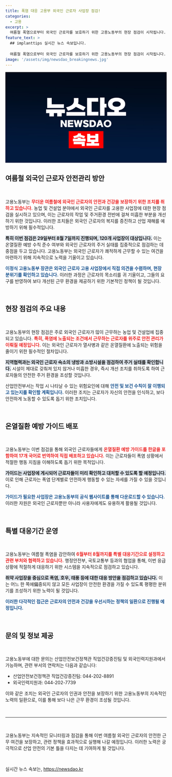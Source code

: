 ```yaml
---
title: 폭염 대응 고용부 외국인 근로자 사업장 점검!
categories:
  - 고용
excerpt: >
  여름철 폭염으로부터 외국인 근로자를 보호하기 위한 고용노동부의 현장 점검이 시작됩니다. 120개 사업장을 대상으로 온열질환 예방과 주거환경 점검이 실시되며, 다국어로 번역된 안전 가이드도 제공됩니다.
feature_text: >
  ## implanttips 실시간 뉴스 속보입니다.

  여름철 폭염으로부터 외국인 근로자를 보호하기 위한 고용노동부의 현장 점검이 시작됩니다. 120개 사업장을 대상으로 온열질환 예방과 주거환경 점검이 실시되며, 다국어로 번역된 안전 가이드도 제공됩니다.
image: '/assets/img/newsdao_breakingnews.jpg'
---
```


<p><img src="/assets/img/newsdao_breakingnews.jpg" alt="implanttips 속보" /></p>

<h2 data-ke-size="size26">여름철 외국인 근로자 안전관리 방안</h2>

<p data-ke-size="size16">&nbsp;</p> 

<p>고용노동부는 <b><span style="color: #ee2323;">무더운 여름철에 외국인 근로자의 안전과 건강을 보장하기 위한 조치를 취하고 있습니다.</span></b> 농업 및 건설업 분야에서 외국인 근로자를 고용한 사업장에 대한 현장 점검을 실시하고 있으며, 이는 근로자의 작업 및 주거환경 전반에 걸쳐 미흡한 부분을 개선하기 위한 것입니다. 이러한 조치들은 외국인 근로자의 복지를 증진하고 산업 재해를 예방하기 위해 필수적입니다. </p>

<p><b><span style="background-color: #21538527;">특히 이번 점검은 29일부터 8월 7일까지 진행되며, 120개 사업장이 대상입니다.</span></b> 이는 온열질환 예방 수칙 준수 여부와 외국인 근로자의 주거 실태를 집중적으로 점검하는 데 중점을 두고 있습니다. 고용노동부는 외국인 근로자가 쾌적하게 근무할 수 있는 여건을 마련하기 위해 지속적으로 노력을 기울이고 있습니다.</p>

<p><b><span style="color: #1a5490;">이정식 고용노동부 장관은 외국인 근로자 고용 사업장에서 직접 의견을 수렴하며, 현장 분위기를 확인하고 있습니다.</span></b> 이러한 과정은 근로자의 목소리를 귀 기울이고, 그들의 요구를 반영하여 보다 개선된 근무 환경을 제공하기 위한 기본적인 정책이 될 것입니다.</p>

<p data-ke-size="size16">&nbsp;</p>

<h2 data-ke-size="size26">현장 점검의 주요 내용</h2>

<p data-ke-size="size16">&nbsp;</p> 

<p>고용노동부의 현장 점검은 주로 외국인 근로자가 많이 근무하는 농업 및 건설업에 집중되고 있습니다. <b><span style="color: #ee2323;">특히, 폭염에 노출되는 조건에서 근무하는 근로자를 위주로 안전 관리가 이뤄질 예정입니다.</span></b> 이는 외국인 근로자가 열사병과 같은 온열질환에 노출되는 위험을 줄이기 위한 필수적인 절차입니다. </p>

<p><b><span style="background-color: #21538527;">지역협력과는 외국인 근로자 숙소의 냉방과 소방시설을 점검하여 주거 실태를 확인합니다.</span></b> 시설이 제대로 갖춰져 있지 않거나 미흡한 경우, 즉시 개선 조치를 취하도록 하여 근로자들의 안전한 주거 환경을 조성할 것입니다. </p>

<p>산업안전부서는 작업 시 나타날 수 있는 위험요인에 대해 <b><span style="color: #1a5490;">안전 및 보건 수칙이 잘 이행되고 있는지를 확인할 계획입니다.</span></b> 이러한 조치는 근로자가 자신의 안전을 인식하고, 보다 안전하게 노동할 수 있도록 돕기 위한 조치입니다.</p>

<p data-ke-size="size16">&nbsp;</p> 

<h2 data-ke-size="size26">온열질환 예방 가이드 배포</h2>

<p data-ke-size="size16">&nbsp;</p> 

<p>고용노동부는 이번 점검을 통해 외국인 근로자들에게 <b><span style="color: #ee2323;">온열질환 예방 가이드를 한글을 포함하여 17개 국어로 번역하여 직접 배포하고 있습니다.</span></b> 이는 근로자들이 폭염 상황에서 적절한 행동 지침을 이해하도록 돕기 위한 목적입니다. </p>

<p><b><span style="background-color: #21538527;">가이드는 사업장에 게시되어 근로자들이 미리 확인하고 대처할 수 있도록 할 예정입니다.</span></b> 이로 인해 근로자는 폭염 단계별로 안전하게 행동할 수 있는 자세를 가질 수 있을 것입니다.</p>

<p><b><span style="color: #1a5490;">가이드가 필요한 사업장은 고용노동부의 공식 웹사이트를 통해 다운로드할 수 있습니다.</span></b> 이러한 자원은 외국인 근로자뿐만 아니라 사용자에게도 유용하게 활용될 것입니다.</p>

<p data-ke-size="size16">&nbsp;</p> 

<h2 data-ke-size="size26">특별 대응기간 운영</h2>

<p data-ke-size="size16">&nbsp;</p> 

<p>고용노동부는 여름철 폭염을 감안하여 <b><span style="color: #ee2323;">6월부터 8월까지를 특별 대응기간으로 설정하고 관련 부처와 협력하고 있습니다.</span></b> 행정안전부, 국토교통부 등과의 협업을 통해, 이번 응급상황에 적절하게 대응하기 위한 시스템을 지속적으로 점검하고 있습니다.</p>

<p><b><span style="background-color: #21538527;">취약 사업장을 중심으로 폭염, 호우, 태풍 등에 대한 대응 방안을 점검하고 있습니다.</span></b> 이는 어느 한 쪽에偏중되지 않고 모든 사업장이 안전한 환경을 가질 수 있도록 평평한 분위기를 조성하기 위한 노력이 될 것입니다. </p>

<p><b><span style="color: #1a5490;">이러한 다각적인 접근은 근로자의 안전과 건강을 우선시하는 정책의 일환으로 진행될 예정입니다.</span></b> </p>

<p data-ke-size="size16">&nbsp;</p> 

<h2 data-ke-size="size26">문의 및 정보 제공</h2>

<p data-ke-size="size16">&nbsp;</p> 

<p>고용노동부에 대한 문의는 산업안전보건정책관 직업건강증진팀 및 외국인력지원과에서 가능하며, 관련 부서의 연락처는 다음과 같습니다: </p>

<ul>
    <li>산업안전보건정책관 직업건강증진팀: 044-202-8891</li>
    <li>외국인력지원과: 044-202-7739</li>
</ul>

<p>이와 같은 조치는 외국인 근로자의 인권과 안전을 보장하기 위한 고용노동부의 지속적인 노력의 일환으로, 이를 통해 보다 나은 근무 환경이 조성될 것입니다.</p>

<p data-ke-size="size16">&nbsp;</p> 

<hr>

<p data-ke-size="size16">&nbsp;</p> 

<p>고용노동부는 지속적인 모니터링과 점검을 통해 이번 여름철 외국인 근로자의 안전한 근무 여건을 보장하고, 관련 정책을 효과적으로 실행해 나갈 예정입니다. 이러한 노력은 궁극적으로 산업 안전의 기본 틀을 다지는 데 기여하게 될 것입니다. </p>

<p data-ke-size="size16">&nbsp;</p> 
실시간 뉴스 속보는, <a href="https://newsdao.kr" rel="dofollow">https://newsdao.kr</a>


